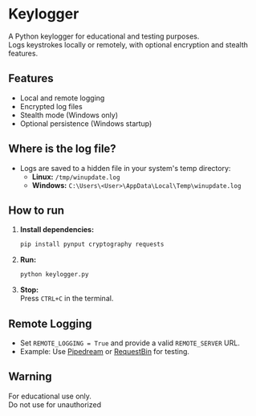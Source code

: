 # Keylogger

A Python keylogger for educational and testing purposes.  
Logs keystrokes locally or remotely, with optional encryption and stealth features.

## Features

- Local and remote logging
- Encrypted log files
- Stealth mode (Windows only)
- Optional persistence (Windows startup)

## Where is the log file?

- Logs are saved to a hidden file in your system's temp directory:
  - **Linux:** `/tmp/winupdate.log`
  - **Windows:** `C:\Users\<User>\AppData\Local\Temp\winupdate.log`

## How to run

1. **Install dependencies:**
   ```bash
   pip install pynput cryptography requests
   ```

2. **Run:**
   ```bash
   python keylogger.py
   ```

3. **Stop:**  
   Press `CTRL+C` in the terminal.

## Remote Logging

- Set `REMOTE_LOGGING = True` and provide a valid `REMOTE_SERVER` URL.
- Example: Use [Pipedream](https://pipedream.com) or [RequestBin](https://requestbin.com) for testing.

## Warning

For educational use only.  
Do not use for unauthorized
